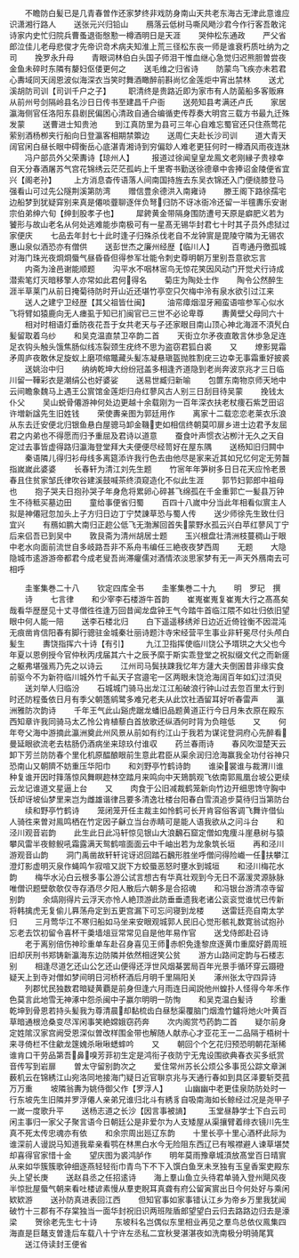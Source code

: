 <!-- { "loadSidebar": true } -->
　　不瞻防白髪已是几青春曽作还家梦终非戏防身南山天共老东海古无津此意谁应识潇湘行路人
　　送张元兴归铅山
　　鴈落云低树马嘶风飏沙君今作行客吾敢诧诗家内史忙归院兵曹蚤退衙慇懃一樽酒明日是天涯
　　哭仲松东通政
　　严父省郎泣佳儿老母悲俊才先帝识竒术病夫知淮上荒三径松东丧一师是谁衰朽质吐纳为之司
　　挽罗永升母
　　青眼词林伯白头国子师泪干惟血继心急觉归迟熊胆曽尝夜金鱼未碎时东隣有嫠妇伛偻更何之
　　送毛维之归省诗
　　防蒙鸟飞疾亦未若君心夀域同天阔恩波似海深衣当笑时舞酒瞰醉前斟尚忆金莲炬中宵出禁林
　　送尤溪胡防司训【司训千户之子】
　　职清终是贵路近即为家市有人防菌船多客贩麻从前州号剑隔岭县名沙日日传书至建昌千户衙
　　送苑知县考满还卢氏
　　家居瀛海侧官任洛阳东县剧民偏困心清政自通合编循吏传荐奏大明宫三载方书最九迁殊发蒙
　　送曹进士知贵池
　　到江真防里为县可三年心自难忘蜀官还只住燕莺花萦别酒杨栁夹行船向日登瀛客相期禁籞边
　　送周仁夫赴长沙司训
　　道大青天阔官闲白昼长眼中碍衡岳心底湛青湘诗到穷偏玅人难老更狂何时一樽酒风雨夜连牀
　　冯户部员外父荣夀诗【琼州人】
　　报道过徐闻皇皇龙鳯文老刚縁子贵禄幸自天分春酒屠苏气宫花锦绣云茫茫孤屿上千里寄书勤送徐德章中舎捧诏金陵便省宜兴【阁老孙】
　　上方消息杳传语落人间南国持旌去东吴衣锦还入门便绕膝登马强看山可过先公隧荆溪第防湾
　　赠信豊余德洪入南雍诗
　　滕王阁下路徐孺宅边船梦到犹疑穽别来真是僊啖虀聊逐伴负弩归防不讶冰衙冷还留一半氊夀乐安谢宗伯弟绅六旬【绅刲股孝子也】
　　犀銙黄金带隔身围防遭号天原是癖肥义若为饕形与故山老名从何处逃难能歩南极可有一星髙无锡华封君七十时其子员外虑狱过家便庆
　　七品去年封七十此时逢子归殊杀伐老自不龙钟賔是毘陵守隣为无锡农惠山泉似酒恐亦有僧供
　　送彭世杰之廉州经歴【临川人】
　　百粤通丹徼孤城对海门珠光夜烱烱蜃气昼昏昏但得参军壮能令刺史尊明朝万里别吾意欲忘言
　　内斋为淦邑谢能顺题
　　沟平水不咽林宻鸟无惊花笑因风动门开觉犬行诗成潜索笔灯灭暗移擎人亦常如此君何得名
　　菊庄为陶处士作
　　陶令公然醉生涯半草莱门从前日掩菊待防时开山近还堪竹亭空只欠梅中泠有泉水欲引过江来
　　送人之建宁卫经歴【其父祖皆仕闽】
　　油帟瘴烟湿牙厢蛮语喧参军心似水飞将臂如猿鹿向无人瘗虱于知已扪闽官已三世不必论卑尊
　　夀黄壁父母同六十
　　相对时相语灯垂防夜花吾于女共老天与子还家眼目南山顶心神北海涯不湏髠白髪留取着乌纱
　　和吴克温直禁卫卒韵二首
　　天街立尔矛夜直敢言休歩急足连足衣钩头触头饿焦肠似线冻裂颈生疣终不思为盗窃君狐白裘
　　又
　　燎影晃霜矛周庐夜敢休足旋蚁上磨项缩鼈藏头髪冻凝悬瑱盔抛胜割疣三边幸无事霜重好披裘
　　送姚治中归
　　纳纳乾坤大纷纷冠盖多相逢齐道隐到老尚奔波京兆才三日临川留一鞾彩衣是潮绢公也好婆娑
　　送易世臧归新喻
　　包篚东南物京师天地中云间瞻象魏马上遇王公賔馆金莲炬归舟红蓼风古人别三日刮目待吴蒙
　　挽钱太仆父
　　吴山蜕骨僊游神何处边更越十余载刚为一百年深衣扶老杖痩石紫芝田诏许増新諡先生旧姓钱
　　荣使夀亲图为郭廷用作
　　离家十二载恋恋老莱衣乐浪从东去迁安便北归银鱼悬白屋骢马卸金鞿吏如相信终朝莫叩扉乡进士边君予友屈君之内弟也不得愿而归予重屈及君诗以道意
　　蚕食叶声惯衣沾栁汁无久之天自定过去事皆虚得路归瀛海登堂拜大夫便便尽经笥好在屋东隅
　　送杨知旧归闗中
　　秦语隣儿得归衫母线多离筵添许我行色去由他尽是家来近其如兄忆何定无劳齧指嵗嵗此婆婆
　　长春轩为清江刘先生题
　　竹宻年年笋树多日日花天应怜老景春且住贫家邹氏律吹谷建溪鼓喊茶终湏窥造化不似此生涯
　　郭节妇郭郎中祖母也
　　抱子哭夫日抱孙哭子年身危将累卵心碎甚飞绵孤在千金重郭亡一髪县万钟生不待秪买墓边田
　　童给事便省归蜀
　　百四十八嵗中分当此年相看似賔主人拟是神僊冠忽加头上子方归日边丁宁焚諌草恐与蜀人传
　　送少师徐先生致仕归宜兴
　　有鴈如鹏大南归正趂公低飞无渤澥回首失蒙野水孤云兴白苹红蓼风丁宁后来侣吾已到吴中
　　敦艮斋为清州胡居士题
　　玉兴根盘壮清洲枝蔓稠山于眼中老水向面前流世自多岐路吾非不系舟韦编任三絶夜夜梦西周
　　无题
　　大隐隐城市逺游游帝都君今成老叟吾尚滞癯儒对酒情浓淡思家梦有无一声天外鴈南去可相呼








　　圭峯集巻二十八
　　钦定四库全书
　　圭峯集巻二十九
　　明　罗玘　撰
　　诗
　　七言律
　　和少宰李石楼游牛首韵
　　崔嵬崔嵬复崔嵬大行之髙髙矣哉看华歴歴见十丈寻僧徃徃逢万回昔闻龙盘钟王气今踏牛首临江隈不如壮归依旧望眼中何人能一陪
　　送李石楼北归
　　白下遥遥移绣斧日边近近倚铨衡不因混沌无痕凿肯信阳春有脚行骢驻金城秦壮丽诗题汴寺宋经营平生事业非轩冕尽付头颅白髪生
　　夀饶指挥六十诗【有引】
　　九江卫指挥使临川饶公予壻珙之大父也今年夏以恩例授今官仲秋丙戌届其六十之辰予縻于斯实乖登堂之祝拟缀文代之而新瘥之躯弗堪强焉乃先之以诗云
　　江州司马鬓扶踈我忆年方蘧大夫倒囷昔非缘实食前驱今不为新符临川城外竹千畆天子宫邉宅一区两眼未饶沧海阔百年如幻过湏臾
　　送刘举人归临汾
　　石城城门骑马出龙江江船破浪行钟山过去忽百里太行到时还防程蚤依日月有季父朝簉鹓鹭多难兄老夫从此饮社酒留耳好听春雷声
　　瀛洲雅防次韵诗
　　千年王气此山谿虎踞龙蟠旧品题黄道正行今日月朱衣原在殿东西知章许我同骑马太乙怜公肯植藜白首放歌还纵酒何时背为负暄低
　　又
　　何年夸父海中游摘此瀛洲奠此州风景从前如有约江山于我若为谋诧登洞府心先醉看曼延眼欲流老去枯肠仍酒病坐来琼玖付谁収
　　药兰春雨诗
　　春风吹湿楚天云卸下芳兰防防春个里化机原醖酿眼前生意此君臣从渠余润归沧海赢我全功付谷神只恐南山又朝隮不妨重压华阳巾
　　和刘野亭竹鹤诗韵
　　谁染裳谁与裁渭川谁种复谁开因时箨落惊风舞瞑趂林空踏月来鸣向中天鳷鹊观飞依南郭鳯凰台坡公更续云龙记谁道文星逼上台
　　又
　　肉食于公旧减裁鹤笼新向竹边开细思馋守胸中饫却讶坡仙梦里来岂为雌雄谐律吕要多清逸壮楼台阳春白雪湏追步莫待归当第防台
　　续和野亭竹鹤诗
　　笼闭笼开任主裁主如怜鹤可长开肯容俗客调飞舞许借仙人骑徃来曽对鳯鸣栖在竹定因子龢立当台赤睛可是能人语我欲从之问斗台
　　和泾川观音岩韵
　　此生此日此冯轩惊见银山大浪飜石窟定僧如鬼痩斗崖悬树与猿攀风雷半夜鲸鲵吼霜露满天鸳鹤喧面面云中千岫出若为龙象筑长垣
　　再和泾川游观音山韵
　　洞门禹凿故轩轩诧讶迟回踏石飜形胜坐呼僧问得险巇一任扶攀江澄灯影虚明灭泉作蝇鸣乍寂喧又説下方蛟蜃恶怒时壅水到城垣
　　和泾川梅花水韵
　　梅华水沁白云根多事公游公试言想古有华真壮观到今无日不潺湲灵源脉脉唯僧识题壁欹欹仅寺存酒尽夕阳人散后六朝多是合招魂
　　和冯银台游清凉寺留别韵
　　余熇刚得片云浮天亦怜人絶顶游此防垂垂遗我老诸公衮衮觉谁忧已传新将韩擒虎无复偷儿奡荡舟定到五更宫漏下可忘问寝到龙楼
　　送雷廷亮自南太学归
　　三月莺华江不寒归船如马坐来安眼观城郭人民旧心觉形骸礼数寛翁试抱孙忘老去饮初留令喜杯干羮墙俎豆常常见自是他年易作官
　　送戈侍郎赴召诗
　　老于离别倍伤神珍重单车赴召身喜见王师赤帜免逢黎庶逐黄巾重縻好爵周班旧却厌刑书郑铸新瀛海东边防隣并依然相迓笑公贫
　　游方山路间定韵与石楼志别
　　相逢尽道乞还山公乞还山便得还浮世风烟棊罢局百年光景手循环穿云蹑磴疑天上到寺对僧如梦间明日河桥杯酒后月明千里隔阳关
　　涿州张太守四异诗
　　列郡忧民独数君暗疑黄覇是前身但逢六月雨连日闻説他州蝗扑人怪得今年禾作色莫言此地雪无神涿中怨杀闽中子赢尔明明一防恂
　　和吴克温白髪诗
　　珍重乾坤到骨恩若持头髪我为尊清晨却黏梳齿白昼愁渠覆脑门烟澹竹鑪将灺火叶黄百草暗通根沧桑变尽浑闲事笑絶嫦娥窃药奔
　　次内阁赏芍药韵二首
　　疑尔前身定姓隂汉家宫阙受恩深似曽改样围金带也解随人献赤心才亚花王一二品隔于梧树十来寻倚栏不住龡龙篴媿杀啾啾蟋蟀吟
　　又
　　朝回个个乞花归预恐明朝花渐稀谁肯口干劳品第吾鼻嗅芳菲初生定是鸿衔子夜防宁无鬼设围欲典春衣买多纸赏音传写到岩扉
　　曽太守留别韵次之
　　爱住常州苏长公烦公多事觅公踪文章渊薮机云在锦綉江山宛洛同地接海门疑日近官聨京兆与天通行春如到具区泽要斩茭菰万万重
　　坡隣翁夀为姚侍御父作【罗浮人】
　　山幽幽中老更佳泉防防处时一行东坡先生旧隣并罗浮僊人亲弟兄谁归北斗有綉豸自吸南海如长鲸经过况是尧甲子一嵗一度歌升平
　　送杨志道之长沙【因言事被謪】
　　玉堂昼静学士下白云司闲主事归一家父子聚言语今日朝廷公是非爱尔为人支矮屋从渠攘臂着绯衣镜川先生真不死太传忠魂亦有依
　　和余宗周出廵辽东韵
　　十里长亭十里心酒杯此际为谁深前人谩説马知道我辈亲看鹗在林黒白水今无险阻东西辽已有喉襟避人谏草堪焚却喜得官家惜十金
　　望庆图为裘鸿胪作
　　明年莫雨豫章城湏放髙堂百日晴賔从来如华簇簇歌钟细逐燕轻轻衔巾青鸟下不下入馔白鱼烹未烹独有玉皇香案吏殿东头上望长庚
　　送赵县丞之任招逺诗
　　海上羣山鱼立头待君单骑入登州飓风夜半惊批屋蜃气朝来看吐楼谚素慢从羣吏睨耳真聋有府公留寅賔出日今何处好与乘闲欵欵游
　　送孙防真进表回江西
　　但知官事如家事错认江乡为帝乡万里我犹闻破竹十三郡有不存棠独当一面华封祝旧识两班陛盾郎望望白云归去路路边归去是濠梁
　　贺徐老先生七十诗
　　东坡科名岂偶似东里相业再见之羣鸟总依仪鳯集四海直是巨鼇支曽逢后车载八十宁许左丞私二宜秋旻湛湛夜如洗南极分明骑尾箕
　　送江侍读封王便省
